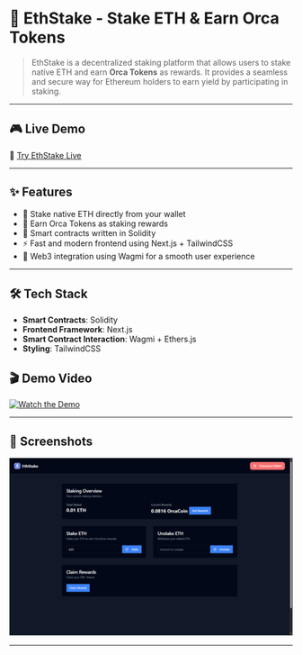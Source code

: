 # 🐳 EthStake - Stake ETH & Earn Orca Tokens

> EthStake is a decentralized staking platform that allows users to stake native ETH and earn **Orca Tokens** as rewards. It provides a seamless and secure way for Ethereum holders to earn yield by participating in staking.

---

## 🎮 Live Demo

🎲 [Try EthStake Live](https://eth-stake-gilt.vercel.app)  

---

## ✨ Features

- 🔐 Stake native ETH directly from your wallet
- 🎁 Earn Orca Tokens as staking rewards
- 🧠 Smart contracts written in Solidity
- ⚡️ Fast and modern frontend using Next.js + TailwindCSS
- 🔗 Web3 integration using Wagmi for a smooth user experience

---

## 🛠 Tech Stack

- **Smart Contracts**: Solidity  
- **Frontend Framework**: Next.js  
- **Smart Contract Interaction**: Wagmi + Ethers.js  
- **Styling**: TailwindCSS  

## 🎬 Demo Video

[![Watch the Demo](https://img.youtube.com/vi/wSgJ5NdOe1U/0.jpg)](https://youtu.be/wSgJ5NdOe1U)

---

## 📸 Screenshots

![demo](image.png)

---
